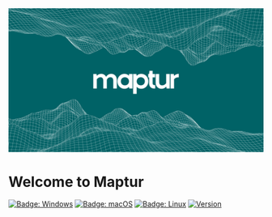 <img src = "Assets/logo.png" />

# Welcome to Maptur

[![Badge: Windows](https://img.shields.io/badge/os-Windows-blue)](#)
[![Badge: macOS](https://img.shields.io/badge/os-%20macOS-green)](#)
[![Badge: Linux](https://img.shields.io/badge/os-Linux-yellow)](#)
[![Version](https://img.shields.io/badge/version-1.0.0-blue)](#)
